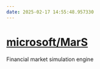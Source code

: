 ```yaml
---
date: 2025-02-17 14:55:48.957330
---
```


# [microsoft/MarS](https://github.com/microsoft/MarS)

Financial market simulation engine